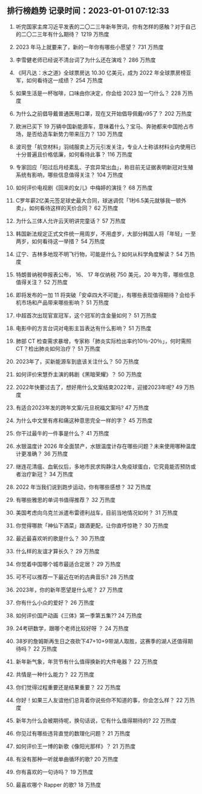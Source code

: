 
## 排行榜趋势 记录时间：2023-01-01 07:12:33
  
  1. 听完国家主席习近平发表的二〇二三年新年贺词，你有怎样的感触？对于自己的二〇二三年有什么期待？ 1219 万热度
    
  2. 2023 年马上就要来了，新的一年你有哪些小愿望？ 731 万热度
    
  3. 李雪健老师已经说不清台词了为什么还在演戏？ 286 万热度
    
  4. 《阿凡达：水之道》全球票房达 10.30 亿美元，成为 2022 年全球票房榜亚军，如何看待这一成绩？ 254 万热度
    
  5. 如果生活是一杯咖啡，口味由你决定，你会给 2023 加一勺什么？ 228 万热度
    
  6. 为什么之前倡导戴普通医用口罩，现在又开始倡导佩戴n95了？ 202 万热度
    
  7. 欧洲已买下 19 万辆中国新能源车，意味着什么？宝马、奔驰都来中国抢占市场，是否给造车新势力带来压力？ 130 万热度
    
  8. 波司登「航空材料」羽绒服卖上万元引发关注，专业人士称该材料业内使用已十分普遍且价格低廉，如何看待此事？ 116 万热度
    
  9. 专家回应「阳过后月经紊乱、子宫异常出血」，称目前无证据表明新冠对生殖系统有影响，哪些信息值得关注？ 104 万热度
    
  10. 如何评价电视剧《回来的女儿》中梅婷的演技？ 68 万热度
    
  11. C罗年薪2亿美元签足球史最大合同，球迷调侃「1秒6.5美元就够我一顿外卖」，如何看待这样的天价合同？ 62 万热度
    
  12. 为什么三体人允许云天明讲完童话？ 57 万热度
    
  13. 韩国新法规定正式文件统一用周岁，不用虚岁，大部分韩国人将「年轻」一至两岁，如何看待这一举措？ 54 万热度
    
  14. 辽宁、吉林多地现不明飞行物，可能是什么？如何从科学角度解读？ 54 万热度
    
  15. 特朗普纳税申报表公布， 16、 17 年仅纳税 750 美元，20 年为零，哪些信息值得关注？ 52 万热度
    
  16. 即将发布的一加 11 将突破「安卓四大不可能」，有哪些表现值得期待？会给手机市场和产品带来哪些影响？ 51 万热度
    
  17. 中超首次出现官宣冠军，这个冠军的含金量如何？ 51 万热度
    
  18. 电影中的方言台词对电影主旨表达有什么影响？ 51 万热度
    
  19. 肺部 CT 检查需求暴增，专家称「肺炎实际检出率约10％-20％」，何时需照 CT？检出肺炎如何治疗？ 51 万热度
    
  20. 2023年了，买新能源车到底该关注什么？ 50 万热度
    
  21. 如何评价宋慧乔主演的韩剧《黑暗荣耀》？ 50 万热度
    
  22. 2022年快要过去了，想好用什么文案结束2022年，迎接2023年呢? 49 万热度
    
  23. 有适合2023年发的跨年文案/元旦祝福文案吗? 47 万热度
    
  24. 为什么中文里有疼和痛这种意思完全一样的字？ 45 万热度
    
  25. 你干过最牛的一件事是什么？ 41 万热度
    
  26. 水银温度计 2026 年全面禁产，水银温度计存在哪些问题？未来使用哪种温度计更准确？ 36 万热度
    
  27. 继连花清瘟、血氧仪后，多地市民求购静注人免疫球蛋白，它究竟能否预防或者治疗新冠？ 34 万热度
    
  28. 2022 年当我们说到跑步运动，你有哪些感想？ 32 万热度
    
  29. 有哪些雅思的单词书值得推荐？ 32 万热度
    
  30. 美国考虑向乌克兰派遣布雷德利战车，目前当地情况如何？ 31 万热度
    
  31. 你觉得哪款「神仙下酒菜」跟酒更配，让你直呼惊艳？ 30 万热度
    
  32. 最近最喜欢听的歌是什么？ 30 万热度
    
  33. 什么样的友谊才算长久？ 29 万热度
    
  34. 你觉着中国哪个城市最适合定居？ 29 万热度
    
  35. 可不可以推荐一下最近在听的古典音乐? 28 万热度
    
  36. 2023年，你的新年愿望是什么呢？ 27 万热度
    
  37. 你有什么小众的爱好？ 26 万热度
    
  38. 如何评价国产动画《三体》第一季第五集?? 24 万热度
    
  39. 24考研数学，跟哪个老师比较好呀  ？ 24 万热度
    
  40. 38岁的詹姆斯再生日之夜砍下47+10+9带湖人取胜，这赛季的湖人还值得期待吗？ 22 万热度
    
  41. 新年新气象，年货节有什么值得换新的大件电器？ 22 万热度
    
  42. 共情是一种什么能力？ 22 万热度
    
  43. 你们觉得过程重要还是结果重要？ 22 万热度
    
  44. 你好！如果三人友谊他们总背着你说些你不知道的事，你会怎么样？ 22 万热度
    
  45. 新年为什么会被期待呢，换句话说，它有什么值得期待的? 22 万热度
    
  46. 你见过有哪些违背直觉的数理化问题？ 21 万热度
    
  47. 如何评价王一博的新歌《像阳光那样》？ 21 万热度
    
  48. 有没有那种一听就单曲循环的歌? 20 万热度
    
  49. 你有喜欢的一句诗吗？ 19 万热度
    
  50. 最喜欢哪个 Rapper 的歌? 18 万热度
    